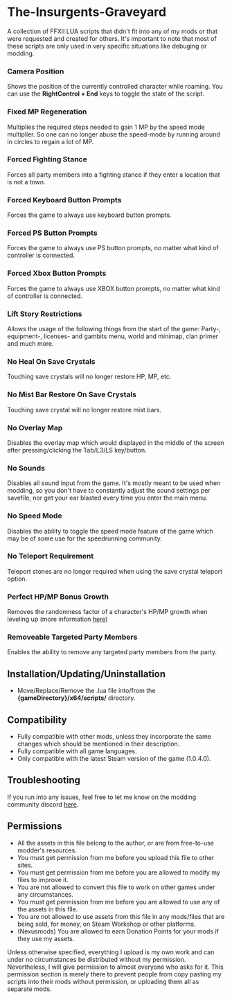 # The-Insurgents-Graveyard
A collection of FFXII LUA scripts that didn't fit into any of my mods or that were requested and created for others. It's important to note that most of these scripts are only used in very specific situations like debuging or modding.


### Camera Position
Shows the position of the currently controlled character while roaming. You can use the **RightControl + End** keys to toggle the state of the script.

### Fixed MP Regeneration
Multiplies the required steps needed to gain 1 MP by the speed mode multiplier. So one can no longer abuse the speed-mode by running around in circles to regain a lot of MP.

### Forced Fighting Stance
Forces all party members into a fighting stance if they enter a location that is not a town.

### Forced Keyboard Button Prompts
Forces the game to always use keyboard button prompts. 

### Forced PS Button Prompts
Forces the game to always use PS button prompts, no matter what kind of controller is connected.

### Forced Xbox Button Prompts
Forces the game to always use XBOX button prompts, no matter what kind of controller is connected.

### Lift Story Restrictions
Allows the usage of the following things from the start of the game: Party-, equipment-, licenses- and gambits menu, world and minimap, clan primer and much more.

### No Heal On Save Crystals
Touching save crystals will no longer restore HP, MP, etc.

### No Mist Bar Restore On Save Crystals
Touching save crystal will no longer restore mist bars.

### No Overlay Map
Disables the overlay map which would displayed in the middle of the screen after pressing/clicking the Tab/L3/LS key/button.

### No Sounds
Disables all sound input from the game. It's mostly meant to be used when modding, so you don't have to constantly adjust the sound settings per savefile, nor get your ear blasted every time you enter the main menu.

### No Speed Mode
Disables the ability to toggle the speed mode feature of the game which may be of some use for the speedrunning community.

### No Teleport Requirement
Teleport stones are no longer required when using the save crystal teleport option.

### Perfect HP/MP Bonus Growth
Removes the randomness factor of a character's HP/MP growth when leveling up (more information [here](https://finalfantasy.fandom.com/wiki/Final_Fantasy_XII_stats#cite_ref-ff12_1-1))

### Removeable Targeted Party Members
Enables the ability to remove any targeted party members from the party.


## Installation/Updating/Uninstallation
- Move/Replace/Remove the .lua file into/from the **{gameDirectory}/x64/scripts/** directory.

## Compatibility
- Fully compatible with other mods, unless they incorporate the same changes which should be mentioned in their description.
- Fully compatible with all game languages.
- Only compatible with the latest Steam version of the game (1.0.4.0).

## Troubleshooting
If you run into any issues, feel free to let me know on the modding community discord [here](https://discord.gg/UBrP6ME).

## Permissions
- All the assets in this file belong to the author, or are from free-to-use modder's resources.
- You must get permission from me before you upload this file to other sites.
- You must get permission from me before you are allowed to modify my files to improve it.
- You are not allowed to convert this file to work on other games under any circumstances.
- You must get permission from me before you are allowed to use any of the assets in this file.
- You are not allowed to use assets from this file in any mods/files that are being sold, for money, on Steam Workshop or other platforms.
- (Nexusmods) You are allowed to earn Donation Points for your mods if they use my assets.

Unless otherwise specified, everything I upload is my own work and can under no circumstances be distributed without my permission. Nevertheless, I will give permission to almost everyone who asks for it. This permission section is merely there to prevent people from copy pasting my scripts into their mods without permission, or uploading them all as separate mods.
